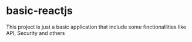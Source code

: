 # basic-reactjs
This project is just a basic application that include some finctionallities like API, Security and others
